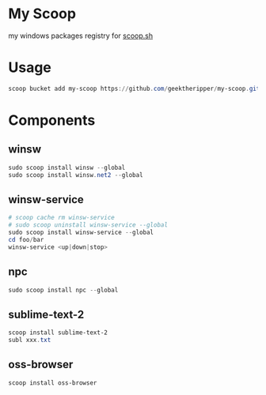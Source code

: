 # My Scoop

my windows packages registry for [scoop.sh](scoop.sh)

# Usage

```powershell
scoop bucket add my-scoop https://github.com/geektheripper/my-scoop.git
```

# Components


## winsw

```powershell
sudo scoop install winsw --global
sudo scoop install winsw.net2 --global
```

## winsw-service

```powershell
# scoop cache rm winsw-service
# sudo scoop uninstall winsw-service --global
sudo scoop install winsw-service --global
cd foo/bar
winsw-service <up|down|stop>
```

## npc

```powershell
sudo scoop install npc --global
```

## sublime-text-2

```powershell
scoop install sublime-text-2
subl xxx.txt
```

## oss-browser

```powershell
scoop install oss-browser
```
